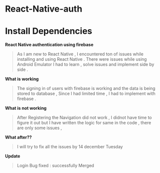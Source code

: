 # React-Native-auth

# **Install Dependencies**

**React Native authentication using firebase**
>As I am new to React Native , I encountered ton of issues while installing and using React Native . There were issues while using Android Emulator I had to learn , solve issues and implement side by side .

**What is working**
>The signing in of users with firebase is working and the data is being stored to database , Since I had limited time , I had to implement with firebase .

**What is not working**
>After Registering the Navigation did not work , I didnot have time to figure it out but I have written the logic for same in the code , there are only some issues ,

**What after??**
>I will try to fix all the issues by 14 december Tuesday 

**Update**
>Login Bug fixed : successfully Merged 



